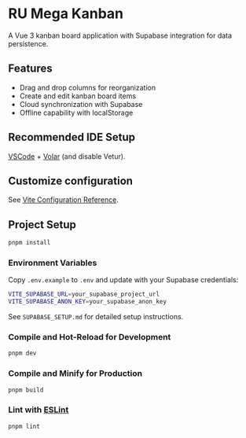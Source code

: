# RU Mega Kanban

A Vue 3 kanban board application with Supabase integration for data persistence.

## Features

- Drag and drop columns for reorganization
- Create and edit kanban board items
- Cloud synchronization with Supabase
- Offline capability with localStorage

## Recommended IDE Setup

[VSCode](https://code.visualstudio.com/) + [Volar](https://marketplace.visualstudio.com/items?itemName=Vue.volar) (and disable Vetur).

## Customize configuration

See [Vite Configuration Reference](https://vite.dev/config/).

## Project Setup

```sh
pnpm install
```

### Environment Variables

Copy `.env.example` to `.env` and update with your Supabase credentials:

```sh
VITE_SUPABASE_URL=your_supabase_project_url
VITE_SUPABASE_ANON_KEY=your_supabase_anon_key
```

See `SUPABASE_SETUP.md` for detailed setup instructions.

### Compile and Hot-Reload for Development

```sh
pnpm dev
```

### Compile and Minify for Production

```sh
pnpm build
```

### Lint with [ESLint](https://eslint.org/)

```sh
pnpm lint
```
